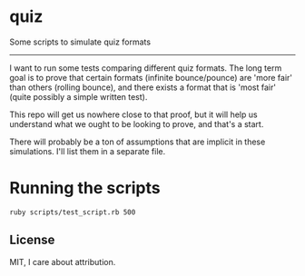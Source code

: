 # quiz
Some scripts to simulate quiz formats

---

I want to run some tests comparing different quiz formats. The long term goal is to prove that certain formats (infinite bounce/pounce) are 'more fair' than others (rolling bounce), and there exists a format that is 'most fair' (quite possibly a simple written test). 

This repo will get us nowhere close to that proof, but it will help us understand what we ought to be looking to prove, and that's a start.

There will probably be a ton of assumptions that are implicit in these simulations. I'll list them in a separate file.

# Running the scripts
`ruby scripts/test_script.rb 500`

## License
MIT, I care about attribution.